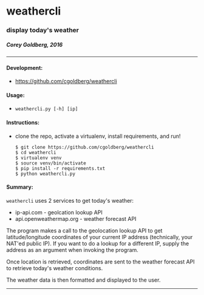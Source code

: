 # weathercli

### display today's weather


##### Corey Goldberg, 2016

----

#### Development:

* https://github.com/cgoldberg/weathercli

#### Usage:

* `weathercli.py [-h] [ip]`

#### Instructions:

* clone the repo, activate a virtualenv, install requirements, and run!

	```
	$ git clone https://github.com/cgoldberg/weathercli
	$ cd weathercli
	$ virtualenv venv
	$ source venv/bin/activate
	$ pip install -r requirements.txt
	$ python weathercli.py
	```

#### Summary:

`weathercli` uses 2 services to get today's weather:
* ip-api.com - geolcation lookup API
* api.openweathermap.org - weather forecast API

The program makes a call to the geolocation lookup API to get latitude/longitude coordinates of your current IP address (technically, your NAT'ed public IP). If you want to do a lookup for a different IP, supply the address as an argument when invoking the program.

Once location is retrieved, coordinates are sent to the weather forecast API to retrieve today's weather conditions.

The weather data is then formatted and displayed to the user.

---
